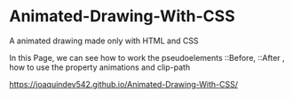 # Animated-Drawing-With-CSS
A animated drawing made only with HTML and CSS

In this Page, we can see how to work the pseudoelements ::Before, ::After , how to use the property animations and clip-path

https://joaquindev542.github.io/Animated-Drawing-With-CSS/
